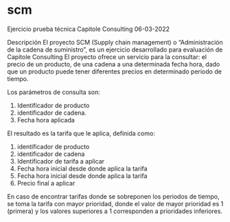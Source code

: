 # scm
Ejercicio prueba técnica Capitole Consulting 06-03-2022

Descripción
El proyecto SCM (Supply chain management) o  “Administración de la cadena de suministro”, es un ejercicio desarrollado para evaluación de Capitole Consulting
El proyecto ofrece un servicio para la consultar: el precio de un producto, de una cadena a una determinada fecha hora, dado que un producto puede tener diferentes precios en determinado periodo de tiempo.

Los parámetros de consulta son:
1.	Identificador de producto
2.	identificador de cadena.
3.	Fecha hora aplicada

El resultado es la tarifa que le aplica, definida como:
1.	identificador de producto
2.	identificador de cadena
3.	Identificador de tarifa a aplicar
4.	Fecha hora inicial desde donde aplica la tarifa
5.	Fecha hora inicial desde donde aplica la tarifa
6.	Precio final a aplicar

En caso de encontrar tarifas donde se sobreponen los periodos de tiempo, 
se toma la tarifa con mayor prioridad, donde el valor de mayor prioridad es 1 (primera) y 
los valores superiores a 1 corresponden a prioridades inferiores.


